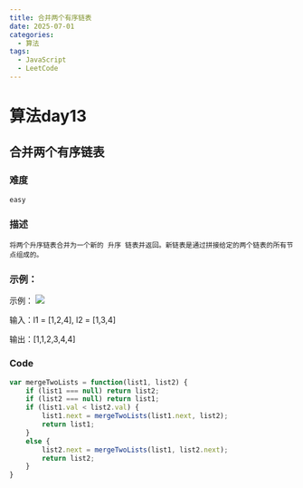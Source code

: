 ```yaml
---
title: 合并两个有序链表
date: 2025-07-01
categories:
  - 算法
tags:
  - JavaScript
  - LeetCode
---
```


# 算法day13

## 合并两个有序链表

### 难度

```easy```

### 描述

```
将两个升序链表合并为一个新的 升序 链表并返回。新链表是通过拼接给定的两个链表的所有节点组成的。 
```


### 示例：
示例：
![](https://assets.leetcode.com/uploads/2020/10/03/merge_ex1.jpg)

输入：l1 = [1,2,4], l2 = [1,3,4]

输出：[1,1,2,3,4,4]
### Code

```js
var mergeTwoLists = function(list1, list2) {
    if (list1 === null) return list2;
    if (list2 === null) return list1;
    if (list1.val < list2.val) {
        list1.next = mergeTwoLists(list1.next, list2);
        return list1;
    }
    else {
        list2.next = mergeTwoLists(list1, list2.next);
        return list2;
    }
}
```